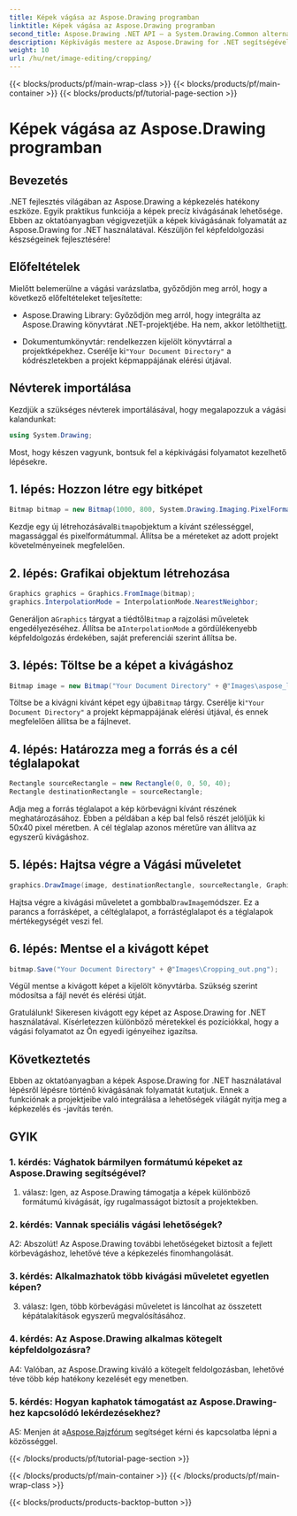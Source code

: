 ```yaml
---
title: Képek vágása az Aspose.Drawing programban
linktitle: Képek vágása az Aspose.Drawing programban
second_title: Aspose.Drawing .NET API – a System.Drawing.Common alternatívája
description: Képkivágás mestere az Aspose.Drawing for .NET segítségével. Ez a lépésenkénti útmutató feljogosítja a fejlesztőket a képfeldolgozási készségeik könnyed fejlesztésére.
weight: 10
url: /hu/net/image-editing/cropping/
---
```


{{< blocks/products/pf/main-wrap-class >}}
{{< blocks/products/pf/main-container >}}
{{< blocks/products/pf/tutorial-page-section >}}

# Képek vágása az Aspose.Drawing programban

## Bevezetés

.NET fejlesztés világában az Aspose.Drawing a képkezelés hatékony eszköze. Egyik praktikus funkciója a képek precíz kivágásának lehetősége. Ebben az oktatóanyagban végigvezetjük a képek kivágásának folyamatát az Aspose.Drawing for .NET használatával. Készüljön fel képfeldolgozási készségeinek fejlesztésére!

## Előfeltételek

Mielőtt belemerülne a vágási varázslatba, győződjön meg arról, hogy a következő előfeltételeket teljesítette:

-  Aspose.Drawing Library: Győződjön meg arról, hogy integrálta az Aspose.Drawing könyvtárat .NET-projektjébe. Ha nem, akkor letöltheti[itt](https://releases.aspose.com/drawing/net/).

-  Dokumentumkönyvtár: rendelkezzen kijelölt könyvtárral a projektképekhez. Cserélje ki`"Your Document Directory"` a kódrészletekben a projekt képmappájának elérési útjával.

## Névterek importálása

Kezdjük a szükséges névterek importálásával, hogy megalapozzuk a vágási kalandunkat:

```csharp
using System.Drawing;
```

Most, hogy készen vagyunk, bontsuk fel a képkivágási folyamatot kezelhető lépésekre.

## 1. lépés: Hozzon létre egy bitképet

```csharp
Bitmap bitmap = new Bitmap(1000, 800, System.Drawing.Imaging.PixelFormat.Format32bppPArgb);
```

 Kezdje egy új létrehozásával`Bitmap`objektum a kívánt szélességgel, magassággal és pixelformátummal. Állítsa be a méreteket az adott projekt követelményeinek megfelelően.

## 2. lépés: Grafikai objektum létrehozása

```csharp
Graphics graphics = Graphics.FromImage(bitmap);
graphics.InterpolationMode = InterpolationMode.NearestNeighbor;
```

 Generáljon a`Graphics` tárgyat a tiédtől`Bitmap` a rajzolási műveletek engedélyezéséhez. Állítsa be a`InterpolationMode` a gördülékenyebb képfeldolgozás érdekében, saját preferenciái szerint állítsa be.

## 3. lépés: Töltse be a képet a kivágáshoz

```csharp
Bitmap image = new Bitmap("Your Document Directory" + @"Images\aspose_logo.png");
```

 Töltse be a kivágni kívánt képet egy újba`Bitmap` tárgy. Cserélje ki`"Your Document Directory"` a projekt képmappájának elérési útjával, és ennek megfelelően állítsa be a fájlnevet.

## 4. lépés: Határozza meg a forrás és a cél téglalapokat

```csharp
Rectangle sourceRectangle = new Rectangle(0, 0, 50, 40);
Rectangle destinationRectangle = sourceRectangle;
```

Adja meg a forrás téglalapot a kép körbevágni kívánt részének meghatározásához. Ebben a példában a kép bal felső részét jelöljük ki 50x40 pixel méretben. A cél téglalap azonos méretűre van állítva az egyszerű kivágáshoz.

## 5. lépés: Hajtsa végre a Vágási műveletet

```csharp
graphics.DrawImage(image, destinationRectangle, sourceRectangle, GraphicsUnit.Pixel);
```

 Hajtsa végre a kivágási műveletet a gombbal`DrawImage`módszer. Ez a parancs a forrásképet, a céltéglalapot, a forrástéglalapot és a téglalapok mértékegységét veszi fel.

## 6. lépés: Mentse el a kivágott képet

```csharp
bitmap.Save("Your Document Directory" + @"Images\Cropping_out.png");
```

Végül mentse a kivágott képet a kijelölt könyvtárba. Szükség szerint módosítsa a fájl nevét és elérési útját.

Gratulálunk! Sikeresen kivágott egy képet az Aspose.Drawing for .NET használatával. Kísérletezzen különböző méretekkel és pozíciókkal, hogy a vágási folyamatot az Ön egyedi igényeihez igazítsa.

## Következtetés

Ebben az oktatóanyagban a képek Aspose.Drawing for .NET használatával lépésről lépésre történő kivágásának folyamatát kutatjuk. Ennek a funkciónak a projektjeibe való integrálása a lehetőségek világát nyitja meg a képkezelés és -javítás terén.

## GYIK

### 1. kérdés: Vághatok bármilyen formátumú képeket az Aspose.Drawing segítségével?

1. válasz: Igen, az Aspose.Drawing támogatja a képek különböző formátumú kivágását, így rugalmasságot biztosít a projektekben.

### 2. kérdés: Vannak speciális vágási lehetőségek?

A2: Abszolút! Az Aspose.Drawing további lehetőségeket biztosít a fejlett körbevágáshoz, lehetővé téve a képkezelés finomhangolását.

### 3. kérdés: Alkalmazhatok több kivágási műveletet egyetlen képen?

3. válasz: Igen, több körbevágási műveletet is láncolhat az összetett képátalakítások egyszerű megvalósításához.

### 4. kérdés: Az Aspose.Drawing alkalmas kötegelt képfeldolgozásra?

A4: Valóban, az Aspose.Drawing kiváló a kötegelt feldolgozásban, lehetővé téve több kép hatékony kezelését egy menetben.

### 5. kérdés: Hogyan kaphatok támogatást az Aspose.Drawing-hez kapcsolódó lekérdezésekhez?

 A5: Menjen át a[Aspose.Rajzfórum](https://forum.aspose.com/c/diagram/17) segítséget kérni és kapcsolatba lépni a közösséggel.

{{< /blocks/products/pf/tutorial-page-section >}}

{{< /blocks/products/pf/main-container >}}
{{< /blocks/products/pf/main-wrap-class >}}

{{< blocks/products/products-backtop-button >}}
